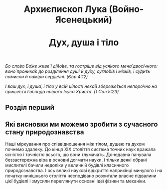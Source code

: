 # <center>Архиєпископ Лука (Войно-Ясенецький)
# <center>Дух, душа і тіло

<br>

_Бо сло́во Бо́же живе́ i дiйо́ве, та гострі́ше вiд уся́кого меча́ двосі́чного: воно́ проника́є до розді́лення душі́ й ду́ху, сугло́бiв i мі́зкiв, i су́дить по́мисли й на́мiри серде́чнi. (Євр 4:12)_

_І ваш дух, i душа́, i ті́ло у всiй ці́лостi неха́й збереже́ться непоро́чно на прише́стя Го́спода на́шого Iсу́са Христа́. (1 Сол 5:23)_

## Розділ перший
## Які висновки ми можемо зробити з сучасного стану природознавства

Наші міркування про співвідношення між тілом, душею та духом почнемо здалеку. До кінця XIX століття система точних наук вражала ясністю і точністю всього, що вони тлумачать. Донедавна панувала беззастережна віра в основні догмати науки, і тільки деякі обрані мислителі бачили недоліки у величній будівлі класичного природознавства. І ось великі наукові відкриття наприкінці минулого і на початку нинішнього століття несподівано розхитали власне підвалини цієї будівлі і змусили переглянути основні ідеї фізики та механіки.
